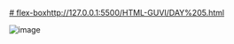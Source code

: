 [# flex-box](http://127.0.0.1:5500/HTML-GUVI/DAY%205.html)http://127.0.0.1:5500/HTML-GUVI/DAY%205.html

![image](https://github.com/sowbi30/flex-box/assets/123854536/e22966d8-012b-4ba9-8a3b-63c4ef009930)
